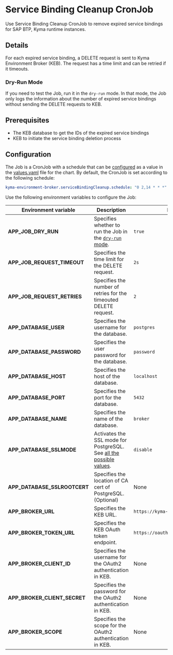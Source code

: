 # Service Binding Cleanup CronJob

Use Service Binding Cleanup CronJob to remove expired service bindings for SAP BTP, Kyma runtime instances.

## Details

For each expired service binding, a DELETE request is sent to Kyma Environment Broker (KEB). The request has a time limit and can be retried if it timeouts.

### Dry-Run Mode

If you need to test the Job, run it in the `dry-run` mode.
In that mode, the Job only logs the information about the number of expired service bindings without sending the DELETE requests to KEB.

## Prerequisites

* The KEB database to get the IDs of the expired service bindings
* KEB to initiate the service binding deletion process

## Configuration

The Job is a CronJob with a schedule that can be [configured](https://kubernetes.io/docs/concepts/workloads/controllers/cron-jobs/#cron-schedule-syntax) as a value in the [values.yaml](../../resources/keb/values.yaml) file for the chart.
By default, the CronJob is set according to the following schedule:
```yaml  
kyma-environment-broker.serviceBindingCleanup.schedule: "0 2,14 * * *"
```

Use the following environment variables to configure the Job:

| Environment variable         | Description                                                                                                               | Default value                            |
|------------------------------|---------------------------------------------------------------------------------------------------------------------------|------------------------------------------|
| **APP_JOB_DRY_RUN**          | Specifies whether to run the Job in the [`dry-run` mode](#details).                                                       | `true`                                   |
| **APP_JOB_REQUEST_TIMEOUT**  | Specifies the time limit for the DELETE request.                                                                          | `2s`                                     |
| **APP_JOB_REQUEST_RETRIES**  | Specifies the number of retries for the timeouted DELETE request.                                                         | `2`                                      |
| **APP_DATABASE_USER**        | Specifies the username for the database.                                                                                  | `postgres`                               |
| **APP_DATABASE_PASSWORD**    | Specifies the user password for the database.                                                                             | `password`                               |
| **APP_DATABASE_HOST**        | Specifies the host of the database.                                                                                       | `localhost`                              |
| **APP_DATABASE_PORT**        | Specifies the port for the database.                                                                                      | `5432`                                   |
| **APP_DATABASE_NAME**        | Specifies the name of the database.                                                                                       | `broker`                            |
| **APP_DATABASE_SSLMODE**     | Activates the SSL mode for PostgreSQL. See [all the possible values](https://www.postgresql.org/docs/9.1/libpq-ssl.html). | `disable`                                |
| **APP_DATABASE_SSLROOTCERT** | Specifies the location of CA cert of PostgreSQL. (Optional)                                                               | None                                     |
| **APP_BROKER_URL**           | Specifies the KEB URL.                                                                                                    | `https://kyma-env-broker.kyma.local`     |
| **APP_BROKER_TOKEN_URL**     | Specifies the KEB OAuth token endpoint.                                                                                   | `https://oauth.2kyma.local/oauth2/token` |
| **APP_BROKER_CLIENT_ID**     | Specifies the username for the OAuth2 authentication in KEB.                                                              | None                                     |
| **APP_BROKER_CLIENT_SECRET** | Specifies the password for the OAuth2 authentication in KEB.                                                              | None                                     |
| **APP_BROKER_SCOPE**         | Specifies the scope for the OAuth2 authentication in KEB.                                                                 | None                                     |
